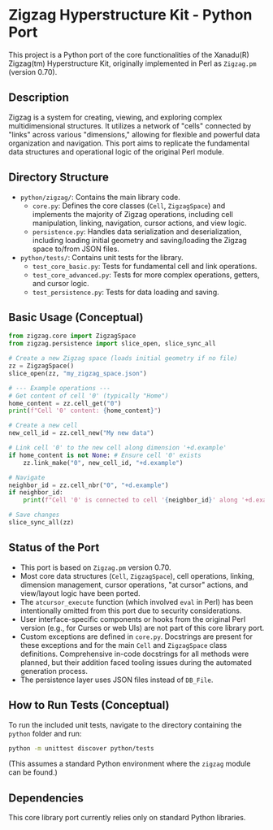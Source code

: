 # Zigzag Hyperstructure Kit - Python Port

This project is a Python port of the core functionalities of the Xanadu(R) Zigzag(tm) Hyperstructure Kit, originally implemented in Perl as `Zigzag.pm` (version 0.70).

## Description

Zigzag is a system for creating, viewing, and exploring complex multidimensional structures. It utilizes a network of "cells" connected by "links" across various "dimensions," allowing for flexible and powerful data organization and navigation. This port aims to replicate the fundamental data structures and operational logic of the original Perl module.

## Directory Structure

-   `python/zigzag/`: Contains the main library code.
    -   `core.py`: Defines the core classes (`Cell`, `ZigzagSpace`) and implements the majority of Zigzag operations, including cell manipulation, linking, navigation, cursor actions, and view logic.
    -   `persistence.py`: Handles data serialization and deserialization, including loading initial geometry and saving/loading the Zigzag space to/from JSON files.
-   `python/tests/`: Contains unit tests for the library.
    -   `test_core_basic.py`: Tests for fundamental cell and link operations.
    -   `test_core_advanced.py`: Tests for more complex operations, getters, and cursor logic.
    -   `test_persistence.py`: Tests for data loading and saving.

## Basic Usage (Conceptual)

```python
from zigzag.core import ZigzagSpace
from zigzag.persistence import slice_open, slice_sync_all

# Create a new Zigzag space (loads initial geometry if no file)
zz = ZigzagSpace()
slice_open(zz, "my_zigzag_space.json")

# --- Example operations ---
# Get content of cell '0' (typically "Home")
home_content = zz.cell_get("0")
print(f"Cell '0' content: {home_content}")

# Create a new cell
new_cell_id = zz.cell_new("My new data")

# Link cell '0' to the new cell along dimension '+d.example'
if home_content is not None: # Ensure cell '0' exists
    zz.link_make("0", new_cell_id, "+d.example")

# Navigate
neighbor_id = zz.cell_nbr("0", "+d.example")
if neighbor_id:
    print(f"Cell '0' is connected to cell '{neighbor_id}' along '+d.example'")

# Save changes
slice_sync_all(zz)
```

## Status of the Port

-   This port is based on `Zigzag.pm` version 0.70.
-   Most core data structures (`Cell`, `ZigzagSpace`), cell operations, linking, dimension management, cursor operations, "at cursor" actions, and view/layout logic have been ported.
-   The `atcursor_execute` function (which involved `eval` in Perl) has been intentionally omitted from this port due to security considerations.
-   User interface-specific components or hooks from the original Perl version (e.g., for Curses or web UIs) are not part of this core library port.
-   Custom exceptions are defined in `core.py`. Docstrings are present for these exceptions and for the main `Cell` and `ZigzagSpace` class definitions. Comprehensive in-code docstrings for all methods were planned, but their addition faced tooling issues during the automated generation process.
-   The persistence layer uses JSON files instead of `DB_File`.

## How to Run Tests (Conceptual)

To run the included unit tests, navigate to the directory containing the `python` folder and run:

```bash
python -m unittest discover python/tests
```
(This assumes a standard Python environment where the `zigzag` module can be found.)

## Dependencies

This core library port currently relies only on standard Python libraries.
